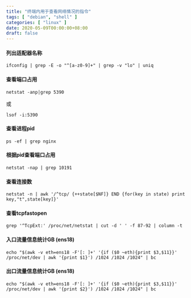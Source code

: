 ```yaml
---
title: "终端内用于查看网络情况的指令"
tags: [ "debian", "shell" ]
categories: [ "linux" ]
date: 2020-05-09T00:00:00+08:00
draft: false
---
```


#### 列出适配器名称

`ifconfig | grep -E -o "^[a-z0-9]+" | grep -v "lo" | uniq`   

 
#### 查看端口占用

`netstat -anp|grep 5390`

或

`lsof -i:5390`   


#### 查看进程pid

`ps -ef | grep nginx`   


#### 根据pid查看端口占用

`netstat -nap | grep 10191`   


#### 查看连接数

`netstat -n | awk '/^tcp/ {++state[$NF]} END {for(key in state) print key,"t",state[key]}'`   


#### 查看tcpfastopen

`grep '^TcpExt:' /proc/net/netstat | cut -d ' ' -f 87-92 | column -t`   


#### 入口流量信息统计GB (ens18)

`echo "$(awk -v eth=ens18 -F'[: ]+' '{if ($0 ~eth){print $3,$11}}' /proc/net/dev | awk '{print $1}') /1024 /1024 /1024" | bc`   


#### 出口流量信息统计GB (ens18)

`echo "$(awk -v eth=ens18 -F'[: ]+' '{if ($0 ~eth){print $3,$11}}' /proc/net/dev | awk '{print $2}') /1024 /1024 /1024" | bc`   


